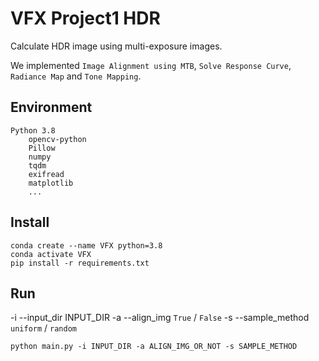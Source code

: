 # VFX Project1 HDR
Calculate HDR image using multi-exposure images.

We implemented `Image Alignment using MTB`, `Solve Response Curve`, `Radiance Map` and `Tone Mapping`.

## Environment
```
Python 3.8
    opencv-python
    Pillow
    numpy
    tqdm
    exifread
    matplotlib
    ...
```

## Install
```
conda create --name VFX python=3.8
conda activate VFX
pip install -r requirements.txt
```

## Run
-i --input_dir INPUT_DIR 
-a --align_img `True` / `False` 
-s --sample_method `uniform` / `random` 
```
python main.py -i INPUT_DIR -a ALIGN_IMG_OR_NOT -s SAMPLE_METHOD
```
